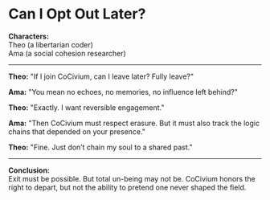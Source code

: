 <!-- status: stub; target: 150+ words -->
# Can I Opt Out Later?

**Characters:**  
Theo (a libertarian coder)  
Ama (a social cohesion researcher)

---

**Theo:** "If I join CoCivium, can I leave later? Fully leave?"

**Ama:** "You mean no echoes, no memories, no influence left behind?"

**Theo:** "Exactly. I want reversible engagement."

**Ama:** "Then CoCivium must respect erasure. But it must also track the logic chains that depended on your presence."

**Theo:** "Fine. Just don’t chain my soul to a shared past."

---

**Conclusion:**  
Exit must be possible. But total un-being may not be. CoCivium honors the right to depart, but not the ability to pretend one never shaped the field.

